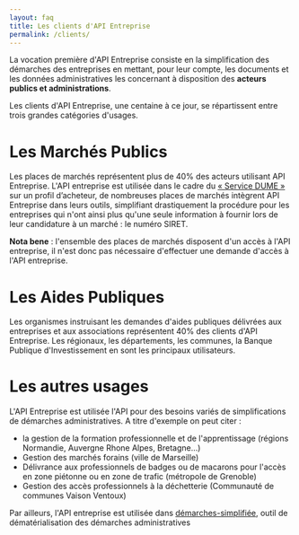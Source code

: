 ```yaml
---
layout: faq
title: Les clients d'API Entreprise
permalink: /clients/
---
```


La vocation première d'API Entreprise consiste en la simplification des
démarches des entreprises en mettant, pour leur compte, les documents et les
données administratives les concernant à disposition des **acteurs publics et
administrations**.

Les clients d'API Entreprise, une centaine à ce jour, se répartissent
entre trois grandes catégories d'usages.

# Les Marchés Publics

Les places de marchés représentent plus de 40% des acteurs utilisant
API Entreprise. L'API entreprise est utilisée dans le cadre du [« Service DUME »](https://www2.economie.gouv.fr/daj/dume-espd) sur un profil d’acheteur, de
nombreuses places de marchés intègrent API Entreprise dans leurs outils,
simplifiant drastiquement la procédure pour les entreprises qui n'ont
ainsi plus qu'une seule information à fournir lors de leur candidature
à un marché : le numéro SIRET.

**Nota bene** : l'ensemble des places de marchés disposent d'un accès à l'API entreprise, il n'est donc pas nécessaire d'effectuer une demande d'accès à l'API entreprise. 

# Les Aides Publiques

Les organismes instruisant les demandes d'aides publiques délivrées aux entreprises et aux associations représentent 40% des clients d'API Entreprise.
Les régionaux, les départements, les communes, la Banque Publique d'Investissement en sont les principaux utilisateurs.

# Les autres usages

L'API Entreprise est utilisée l'API pour des besoins variés
de simplifications de démarches administratives.
A titre d'exemple on peut citer : 
- la gestion de la formation professionnelle et de l'apprentissage (régions Normandie, Auvergne Rhone Alpes, Bretagne...)
- Gestion des marchés forains (ville de Marseille)
- Délivrance aux professionnels de badges ou de macarons pour l'accès en zone piétonne ou en zone de trafic (métropole de Grenoble)
- Gestion des accès professionnels à la déchetterie (Communauté de communes Vaison Ventoux) 

Par ailleurs, l'API entreprise est utilisée dans [démarches-simplifiée](Demarches-simplifiees.fr), outil de dématérialisation des démarches administratives  
